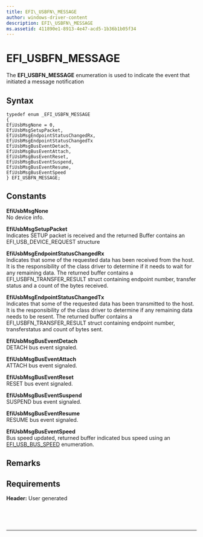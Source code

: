 ```yaml
---
title: EFI\_USBFN\_MESSAGE
author: windows-driver-content
description: EFI\_USBFN\_MESSAGE
ms.assetid: 411890e1-8913-4e47-acd5-1b36b1b05f34
---
```


# EFI\_USBFN\_MESSAGE


The **EFI\_USBFN\_MESSAGE** enumeration is used to indicate the event that initiated a message notification

## Syntax


``` syntax
typedef enum _EFI_USBFN_MESSAGE
{
EfiUsbMsgNone = 0,
EfiUsbMsgSetupPacket,
EfiUsbMsgEndpointStatusChangedRx,
EfiUsbMsgEndpointStatusChangedTx
EfiUsbMsgBusEventDetach,
EfiUsbMsgBusEventAttach,
EfiUsbMsgBusEventReset,
EfiUsbMsgBusEventSuspend,
EfiUsbMsgBusEventResume,
EfiUsbMsgBusEventSpeed
} EFI_USBFN_MESSAGE;
```

## Constants


<a href="" id="efiusbmsgnone"></a>**EfiUsbMsgNone**  
No device info.

<a href="" id="efiusbmsgsetuppacket"></a>**EfiUsbMsgSetupPacket**  
Indicates SETUP packet is received and the returned Buffer contains an EFI\_USB\_DEVICE\_REQUEST structure

<a href="" id="efiusbmsgendpointstatuschangedrx"></a>**EfiUsbMsgEndpointStatusChangedRx**  
Indicates that some of the requested data has been received from the host. It is the responsibility of the class driver to determine if it needs to wait for any remaining data. The returned buffer contains a EFI\_USBFN\_TRANSFER\_RESULT struct containing endpoint number, transfer status and a count of the bytes received.

<a href="" id="efiusbmsgendpointstatuschangedtx"></a>**EfiUsbMsgEndpointStatusChangedTx**  
Indicates that some of the requested data has been transmitted to the host. It is the responsibility of the class driver to determine if any remaining data needs to be resent. The returned buffer contains a EFI\_USBFN\_TRANSFER\_RESULT struct containing endpoint number, transferstatus and count of bytes sent.

<a href="" id="efiusbmsgbuseventdetach"></a>**EfiUsbMsgBusEventDetach**  
DETACH bus event signaled.

<a href="" id="efiusbmsgbuseventattach"></a>**EfiUsbMsgBusEventAttach**  
ATTACH bus event signaled.

<a href="" id="efiusbmsgbuseventreset"></a>**EfiUsbMsgBusEventReset**  
RESET bus event signaled.

<a href="" id="efiusbmsgbuseventsuspend"></a>**EfiUsbMsgBusEventSuspend**  
SUSPEND bus event signaled.

<a href="" id="efiusbmsgbuseventresume"></a>**EfiUsbMsgBusEventResume**  
RESUME bus event signaled.

<a href="" id="efiusbmsgbuseventspeed"></a>**EfiUsbMsgBusEventSpeed**  
Bus speed updated, returned buffer indicated bus speed using an [EFI\_USB\_BUS\_SPEED](efi-usb-bus-speed.md) enumeration.

## Remarks


## Requirements


**Header:** User generated

 

 


--------------------


